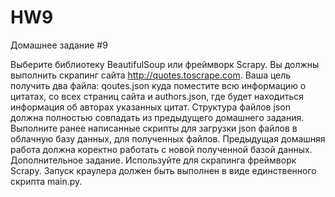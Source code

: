 # HW9

Домашнее задание #9

Выберите библиотеку BeautifulSoup или фреймворк Scrapy. Вы должны выполнить скрапинг сайта http://quotes.toscrape.com.
Ваша цель получить два файла: qoutes.json куда поместите всю информацию о цитатах, со всех страниц сайта и authors.json,
где будет находиться информация об авторах указанных цитат. Структура файлов json должна полностью совпадать из
предыдущего домашнего задания. Выполните ранее написанные скрипты для загрузки json файлов в облачную базу данных, для
полученных файлов. Предыдущая домашняя работа должна коректно работать с новой полученной базой данных.
Дополнительное задание.
Используйте для скрапинга фреймворк Scrapy. Запуск краулера должен быть выполнен в виде единственного скрипта main.py.


